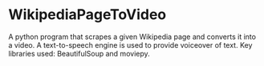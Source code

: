 # WikipediaPageToVideo
A python program that scrapes a given Wikipedia page and converts it into a video. A text-to-speech engine is used to provide voiceover of text. Key libraries used: BeautifulSoup and moviepy.
